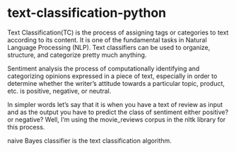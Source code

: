 # text-classification-python
Text Classification(TC) is the process of assigning tags or categories to text according to its content. It is one of the fundamental tasks in Natural Language Processing (NLP). Text classifiers can be used to organize, structure, and categorize pretty much anything.

Sentiment analysis the process of computationally identifying and categorizing opinions expressed in a piece of text, especially in order to determine whether the writer’s attitude towards a particular topic, product, etc. is positive, negative, or neutral.

In simpler words let’s say that it is when you have a text of review as input and as the output you have to predict the class of sentiment either positive? or negative?
Well, I’m using the movie_reviews corpus in the nltk library for this process. 

naive Bayes classifier is the text classification algorithm.


